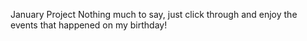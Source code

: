 January Project
Nothing much to say, just click through and enjoy the events that happened on my birthday!
